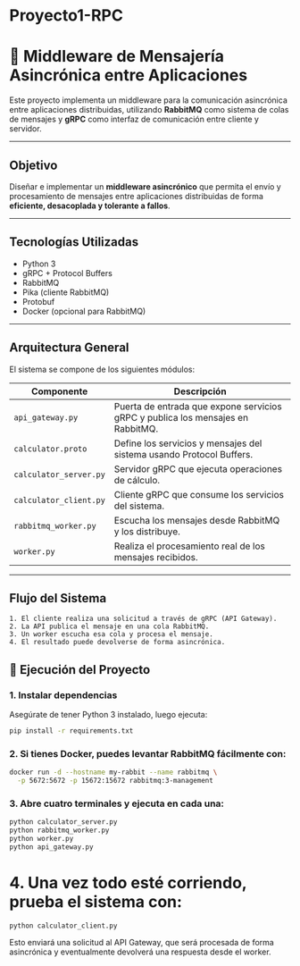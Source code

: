 # Proyecto1-RPC
# 📨 Middleware de Mensajería Asincrónica entre Aplicaciones

Este proyecto implementa un middleware para la comunicación asincrónica entre aplicaciones distribuidas, utilizando **RabbitMQ** como sistema de colas de mensajes y **gRPC** como interfaz de comunicación entre cliente y servidor.

---

## Objetivo

Diseñar e implementar un **middleware asincrónico** que permita el envío y procesamiento de mensajes entre aplicaciones distribuidas de forma **eficiente, desacoplada y tolerante a fallos**.

---

## Tecnologías Utilizadas

- Python 3
- gRPC + Protocol Buffers
- RabbitMQ
- Pika (cliente RabbitMQ)
- Protobuf
- Docker (opcional para RabbitMQ)

---

## Arquitectura General

El sistema se compone de los siguientes módulos:

| Componente | Descripción |
|------------|-------------|
| `api_gateway.py` | Puerta de entrada que expone servicios gRPC y publica los mensajes en RabbitMQ. |
| `calculator.proto` | Define los servicios y mensajes del sistema usando Protocol Buffers. |
| `calculator_server.py` | Servidor gRPC que ejecuta operaciones de cálculo. |
| `calculator_client.py` | Cliente gRPC que consume los servicios del sistema. |
| `rabbitmq_worker.py` | Escucha los mensajes desde RabbitMQ y los distribuye. |
| `worker.py` | Realiza el procesamiento real de los mensajes recibidos. |

---

## Flujo del Sistema

```text
1. El cliente realiza una solicitud a través de gRPC (API Gateway).
2. La API publica el mensaje en una cola RabbitMQ.
3. Un worker escucha esa cola y procesa el mensaje.
4. El resultado puede devolverse de forma asincrónica.
```
## 🧪 Ejecución del Proyecto

### 1. Instalar dependencias

Asegúrate de tener Python 3 instalado, luego ejecuta:

```bash
pip install -r requirements.txt
```
### 2. Si tienes Docker, puedes levantar RabbitMQ fácilmente con:

```bash
docker run -d --hostname my-rabbit --name rabbitmq \
  -p 5672:5672 -p 15672:15672 rabbitmq:3-management
```
### 3. Abre cuatro terminales y ejecuta en cada una:

```bash
python calculator_server.py
python rabbitmq_worker.py
python worker.py
python api_gateway.py
```
# 4. Una vez todo esté corriendo, prueba el sistema con:

```bah 
python calculator_client.py
```
Esto enviará una solicitud al API Gateway, que será procesada de forma asincrónica y eventualmente devolverá una respuesta desde el worker.
